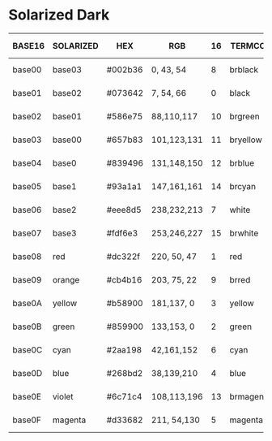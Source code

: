 # Solarized Dark

| BASE16 | SOLARIZED | HEX     | RGB         | 16 | TERMCOL   | ANSI FG/BG |
|--------|-----------|---------|-------------|----|-----------|------------|
| base00 | base03    | #002b36 |   0, 43, 54 |  8 | brblack   | 90 / 100   |
| base01 | base02    | #073642 |   7, 54, 66 |  0 | black     | 30 /  40   |
| base02 | base01    | #586e75 |  88,110,117 | 10 | brgreen   | 92 / 102   |
| base03 | base00    | #657b83 | 101,123,131 | 11 | bryellow  | 93 / 103   |
| base04 | base0     | #839496 | 131,148,150 | 12 | brblue    | 94 / 104   |
| base05 | base1     | #93a1a1 | 147,161,161 | 14 | brcyan    | 96 / 106   |
| base06 | base2     | #eee8d5 | 238,232,213 |  7 | white     | 37 /  47   |
| base07 | base3     | #fdf6e3 | 253,246,227 | 15 | brwhite   | 97 / 107   |
| base08 | red       | #dc322f | 220, 50, 47 |  1 | red       | 31 /  41   |
| base09 | orange    | #cb4b16 | 203, 75, 22 |  9 | brred     | 91 / 101   |
| base0A | yellow    | #b58900 | 181,137,  0 |  3 | yellow    | 33 /  43   |
| base0B | green     | #859900 | 133,153,  0 |  2 | green     | 32 /  42   |
| base0C | cyan      | #2aa198 |  42,161,152 |  6 | cyan      | 36 /  46   |
| base0D | blue      | #268bd2 |  38,139,210 |  4 | blue      | 34 /  44   |
| base0E | violet    | #6c71c4 | 108,113,196 | 13 | brmagenta | 95 / 105   |
| base0F | magenta   | #d33682 | 211, 54,130 |  5 | magenta   | 35 /  45   |
